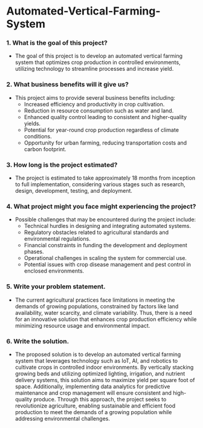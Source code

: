 # Automated-Vertical-Farming-System

### 1. What is the goal of this project?
   - The goal of this project is to develop an automated vertical farming system that optimizes crop production in controlled environments, utilizing technology to streamline processes and increase yield.

### 2. What business benefits will it give us?
   - This project aims to provide several business benefits including:
     - Increased efficiency and productivity in crop cultivation.
     - Reduction in resource consumption such as water and land.
     - Enhanced quality control leading to consistent and higher-quality yields.
     - Potential for year-round crop production regardless of climate conditions.
     - Opportunity for urban farming, reducing transportation costs and carbon footprint.

### 3. How long is the project estimated?
   - The project is estimated to take approximately 18 months from inception to full implementation, considering various stages such as research, design, development, testing, and deployment.

### 4. What project might you face might experiencing the project?
   - Possible challenges that may be encountered during the project include:
     - Technical hurdles in designing and integrating automated systems.
     - Regulatory obstacles related to agricultural standards and environmental regulations.
     - Financial constraints in funding the development and deployment phases.
     - Operational challenges in scaling the system for commercial use.
     - Potential issues with crop disease management and pest control in enclosed environments.

### 5. Write your problem statement.
   - The current agricultural practices face limitations in meeting the demands of growing populations, constrained by factors like land availability, water scarcity, and climate variability. Thus, there is a need for an innovative solution that enhances crop production efficiency while minimizing resource usage and environmental impact.

### 6. Write the solution.
   - The proposed solution is to develop an automated vertical farming system that leverages technology such as IoT, AI, and robotics to cultivate crops in controlled indoor environments. By vertically stacking growing beds and utilizing optimized lighting, irrigation, and nutrient delivery systems, this solution aims to maximize yield per square foot of space. Additionally, implementing data analytics for predictive maintenance and crop management will ensure consistent and high-quality produce. Through this approach, the project seeks to revolutionize agriculture, enabling sustainable and efficient food production to meet the demands of a growing population while addressing environmental challenges.
